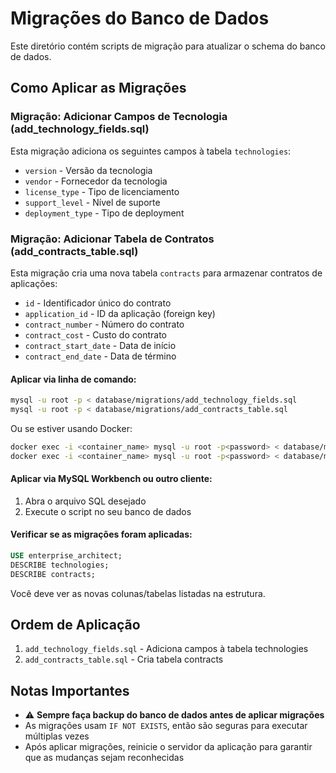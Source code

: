 # Migrações do Banco de Dados

Este diretório contém scripts de migração para atualizar o schema do banco de dados.

## Como Aplicar as Migrações

### Migração: Adicionar Campos de Tecnologia (add_technology_fields.sql)

Esta migração adiciona os seguintes campos à tabela `technologies`:
- `version` - Versão da tecnologia
- `vendor` - Fornecedor da tecnologia
- `license_type` - Tipo de licenciamento
- `support_level` - Nível de suporte
- `deployment_type` - Tipo de deployment

### Migração: Adicionar Tabela de Contratos (add_contracts_table.sql)

Esta migração cria uma nova tabela `contracts` para armazenar contratos de aplicações:
- `id` - Identificador único do contrato
- `application_id` - ID da aplicação (foreign key)
- `contract_number` - Número do contrato
- `contract_cost` - Custo do contrato
- `contract_start_date` - Data de início
- `contract_end_date` - Data de término

#### Aplicar via linha de comando:

```bash
mysql -u root -p < database/migrations/add_technology_fields.sql
mysql -u root -p < database/migrations/add_contracts_table.sql
```

Ou se estiver usando Docker:

```bash
docker exec -i <container_name> mysql -u root -p<password> < database/migrations/add_technology_fields.sql
docker exec -i <container_name> mysql -u root -p<password> < database/migrations/add_contracts_table.sql
```

#### Aplicar via MySQL Workbench ou outro cliente:

1. Abra o arquivo SQL desejado
2. Execute o script no seu banco de dados

#### Verificar se as migrações foram aplicadas:

```sql
USE enterprise_architect;
DESCRIBE technologies;
DESCRIBE contracts;
```

Você deve ver as novas colunas/tabelas listadas na estrutura.

## Ordem de Aplicação

1. `add_technology_fields.sql` - Adiciona campos à tabela technologies
2. `add_contracts_table.sql` - Cria tabela contracts

## Notas Importantes

- ⚠️ **Sempre faça backup do banco de dados antes de aplicar migrações**
- As migrações usam `IF NOT EXISTS`, então são seguras para executar múltiplas vezes
- Após aplicar migrações, reinicie o servidor da aplicação para garantir que as mudanças sejam reconhecidas

